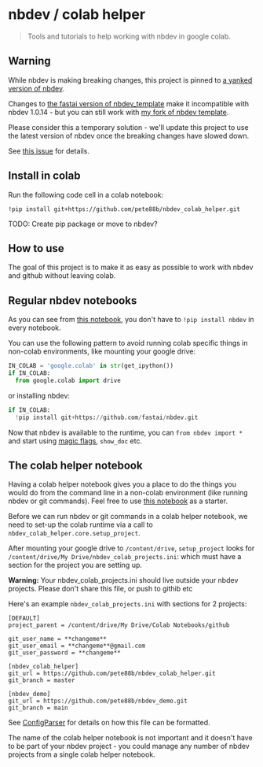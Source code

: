 # nbdev / colab helper
> Tools and tutorials to help working with nbdev in google colab.


## Warning

While nbdev is making breaking changes, this project is pinned to [a yanked version of nbdev](https://pypi.org/project/nbdev/1.0.14/).

Changes to [the fastai version of nbdev_template](https://github.com/fastai/nbdev_template) make it incompatible with nbdev 1.0.14 - but you can still work with [my fork of nbdev template](https://github.com/pete88b/nbdev_template).

Please consider this a temporary solution - we'll update this project to use the latest version of nbdev once the breaking changes have slowed down.

See [this issue](https://github.com/pete88b/nbdev_colab_helper/issues/3) for details.

## Install in colab

Run the following code cell in a colab notebook:

`!pip install git+https://github.com/pete88b/nbdev_colab_helper.git`

TODO: Create pip package or move to nbdev?

## How to use

The goal of this project is to make it as easy as possible to work with nbdev and github without leaving colab.
 
## Regular nbdev notebooks
 
As you can see from [this notebook](https://github.com/pete88b/nbdev_colab_helper/blob/master/00_core.ipynb), you don't have to `!pip install nbdev` in every notebook.
 
You can use the following pattern to avoid running colab specific things in non-colab environments, like mounting your google drive:
 
```python
IN_COLAB = 'google.colab' in str(get_ipython())
if IN_COLAB:
  from google.colab import drive
```
 
or installing nbdev:
 
```python
if IN_COLAB:
  !pip install git+https://github.com/fastai/nbdev.git
```
 
Now that nbdev is available to the runtime, you can `from nbdev import *` and start using [magic flags](https://pete88b.github.io/fastpages/nbdev/fastai/jupyter/2020/06/02/nbdev-magic.html), `show_doc` etc.
 
## The colab helper notebook
 
Having a colab helper notebook gives you a place to do the things you would do from the command line in a non-colab environment (like running nbdev or git commands). Feel free to use [this notebook](https://colab.research.google.com/github/pete88b/nbdev_colab_helper/blob/master/_colab_helper.ipynb) as a starter.
 
Before we can run nbdev or git commands in a colab helper notebook, we need to set-up the colab runtime via a call to `nbdev_colab_helper.core.setup_project`.
 
After mounting your google drive to `/content/drive`, `setup_project` looks for `/content/drive/My Drive/nbdev_colab_projects.ini`: which must have a section for the project you are setting up.
 
**Warning:** Your nbdev_colab_projects.ini should live outside your nbdev projects. Please don't share this file, or push to githib etc
 
Here's an example `nbdev_colab_projects.ini` with sections for 2 projects:
 
```
[DEFAULT]
project_parent = /content/drive/My Drive/Colab Notebooks/github
 
git_user_name = **changeme**
git_user_email = **changeme**@gmail.com
git_user_password = **changeme**
 
[nbdev_colab_helper]
git_url = https://github.com/pete88b/nbdev_colab_helper.git
git_branch = master
 
[nbdev_demo]
git_url = https://github.com/pete88b/nbdev_demo.git
git_branch = main
```
 
See [ConfigParser](https://docs.python.org/3/library/configparser.html) for details on how this file can be formatted.
 
The name of the colab helper notebook is not important and it doesn't have to be part of your nbdev project - you could manage any number of nbdev projects from a single colab helper notebook.
